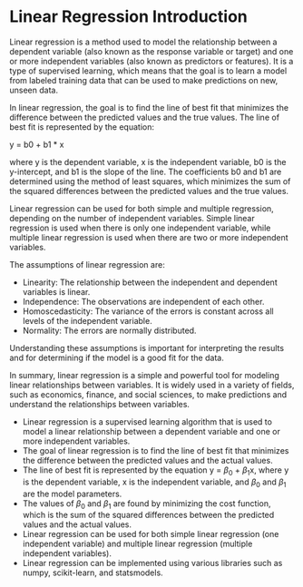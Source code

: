 # Linear Regression Introduction

Linear regression is a method used to model the relationship between a dependent variable (also known as the response variable or target) and one or more independent variables (also known as predictors or features). It is a type of supervised learning, which means that the goal is to learn a model from labeled training data that can be used to make predictions on new, unseen data.

In linear regression, the goal is to find the line of best fit that minimizes the difference between the predicted values and the true values. The line of best fit is represented by the equation:

y = b0 + b1 * x

where y is the dependent variable, x is the independent variable, b0 is the y-intercept, and b1 is the slope of the line. The coefficients b0 and b1 are determined using the method of least squares, which minimizes the sum of the squared differences between the predicted values and the true values.

Linear regression can be used for both simple and multiple regression, depending on the number of independent variables. Simple linear regression is used when there is only one independent variable, while multiple linear regression is used when there are two or more independent variables.

The assumptions of linear regression are:

- Linearity: The relationship between the independent and dependent variables is linear.
- Independence: The observations are independent of each other.
- Homoscedasticity: The variance of the errors is constant across all levels of the independent variable.
- Normality: The errors are normally distributed.

Understanding these assumptions is important for interpreting the results and for determining if the model is a good fit for the data.

In summary, linear regression is a simple and powerful tool for modeling linear relationships between variables. It is widely used in a variety of fields, such as economics, finance, and social sciences, to make predictions and understand the relationships between variables.


- Linear regression is a supervised learning algorithm that is used to model a linear relationship between a dependent variable and one or more independent variables.
- The goal of linear regression is to find the line of best fit that minimizes the difference between the predicted values and the actual values.
- The line of best fit is represented by the equation y = $\beta_0$ + $\beta_1$x, where y is the dependent variable, x is the independent variable, and $\beta_0$ and $\beta_1$ are the model parameters.
- The values of $\beta_0$ and $\beta_1$ are found by minimizing the cost function, which is the sum of the squared differences between the predicted values and the actual values.
- Linear regression can be used for both simple linear regression (one independent variable) and multiple linear regression (multiple independent variables).
- Linear regression can be implemented using various libraries such as numpy, scikit-learn, and statsmodels.